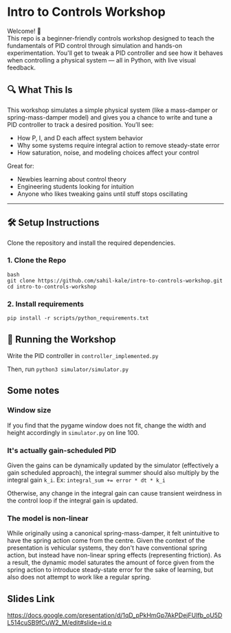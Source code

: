# Intro to Controls Workshop

Welcome! 👋  
This repo is a beginner-friendly controls workshop designed to teach the fundamentals of PID control through simulation and hands-on experimentation. You'll get to tweak a PID controller and see how it behaves when controlling a physical system — all in Python, with live visual feedback.

## 🔍 What This Is

This workshop simulates a simple physical system (like a mass-damper or spring-mass-damper model) and gives you a chance to write and tune a PID controller to track a desired position. You’ll see:

- How P, I, and D each affect system behavior
- Why some systems require integral action to remove steady-state error
- How saturation, noise, and modeling choices affect your control

Great for:
- Newbies learning about control theory
- Engineering students looking for intuition
- Anyone who likes tweaking gains until stuff stops oscillating

---

## 🛠️ Setup Instructions

Clone the repository and install the required dependencies.

### 1. Clone the Repo

```
bash
git clone https://github.com/sahil-kale/intro-to-controls-workshop.git
cd intro-to-controls-workshop
```

### 2. Install requirements
`pip install -r scripts/python_requirements.txt`

## 🚀 Running the Workshop
Write the PID controller in `controller_implemented.py`

Then, run `python3 simulator/simulator.py`

## Some notes

### Window size
If you find that the pygame window does not fit, change the width and height accordingly in `simulator.py` on line 100.

### It's actually gain-scheduled PID
Given the gains can be dynamically updated by the simulator (effectively a gain scheduled approach), the integral summer should also multiply by the integral gain `k_i`. Ex:
`integral_sum += error * dt * k_i`

Otherwise, any change in the integral gain can cause transient weirdness in the control loop if the integral gain is updated.

### The model is non-linear
While originally using a canonical spring-mass-damper, it felt unintuitive to have the spring action come from the centre. Given the context of the presentation is vehicular systems, they don't have conventional spring action, but instead have non-linear spring effects (representing friction). As a result, the dynamic model saturates the amount of force given from the spring action to introduce steady-state error for the sake of learning, but also does not attempt to work like a regular spring.

## Slides Link
https://docs.google.com/presentation/d/1qD_pPkHmGp7AkPDejFUIfb_oU5DL514cuSB9fCuW2_M/edit#slide=id.p